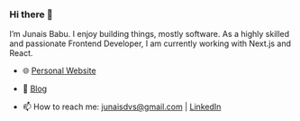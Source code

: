 <h3 align="left">Hi there 👋</h3>
<p align="left">I’m Junais Babu. I enjoy building things, mostly software. As a highly skilled and passionate Frontend Developer, I am currently working with Next.js and React.</p>

- 🌐 <a href="https://junaisbabu.vercel.app" alt="Junais Babu's Website">Personal Website</a>

- 📖 <a href="https://junaisbabu.hashnode.dev/" alt="Junais Babu's Website">Blog</a>

- 📫 How to reach me: junaisdvs@gmail.com | <a href="https://www.linkedin.com/in/junaisbabu/">LinkedIn</a>
